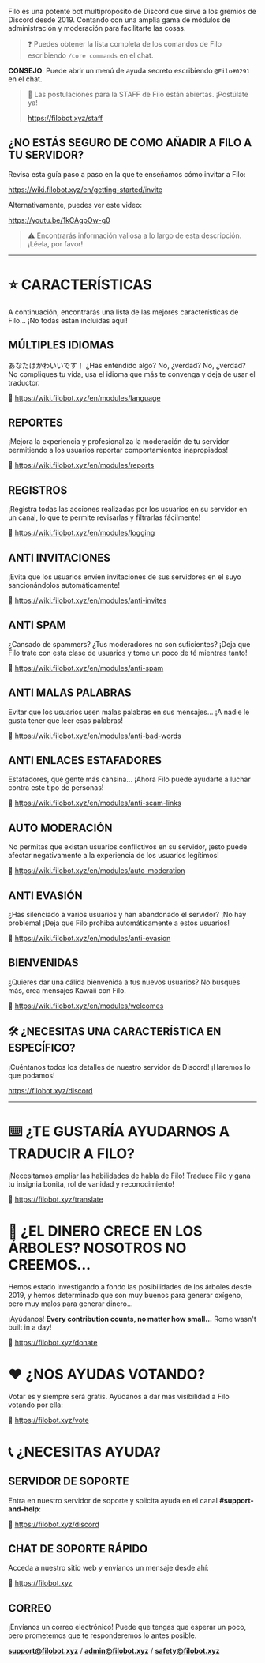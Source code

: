 Filo es una potente bot multipropósito de Discord que sirve a los gremios de Discord desde 2019. Contando con una amplia gama de módulos de administración y moderación para facilitarte las cosas.

> ❓ Puedes obtener la lista completa de los comandos de Filo escribiendo `/core commands` en el chat.

**CONSEJO**: Puede abrir un menú de ayuda secreto escribiendo `@Filo#0291` en el chat.

> 📣 Las postulaciones para la STAFF de Filo están abiertas. ¡Postúlate ya!
> 
> https://filobot.xyz/staff

## ¿NO ESTÁS SEGURO DE COMO AÑADIR A FILO A TU SERVIDOR?

Revisa esta guía paso a paso en la que te enseñamos cómo invitar a Filo:

https://wiki.filobot.xyz/en/getting-started/invite

Alternativamente, puedes ver este video:

https://youtu.be/1kCAgpOw-g0

> ⚠️ Encontrarás información valiosa a lo largo de esta descripción. ¡Léela, por favor!

---

# ⭐ CARACTERÍSTICAS

A continuación, encontrarás una lista de las mejores características de Filo... ¡No todas están incluidas aquí!

## MÚLTIPLES IDIOMAS

あなたはかわいいです！ ¿Has entendido algo? No, ¿verdad? No, ¿verdad? No compliques tu vida, usa el idioma que más te convenga y deja de usar el traductor.

🔗 https://wiki.filobot.xyz/en/modules/language

## REPORTES

¡Mejora la experiencia y profesionaliza la moderación de tu servidor permitiendo a los usuarios reportar comportamientos inapropiados!

🔗 https://wiki.filobot.xyz/en/modules/reports

## REGISTROS

¡Registra todas las acciones realizadas por los usuarios en su servidor en un canal, lo que te permite revisarlas y filtrarlas fácilmente!

🔗 https://wiki.filobot.xyz/en/modules/logging

## ANTI INVITACIONES

¡Evita que los usuarios envíen invitaciones de sus servidores en el suyo sancionándolos automáticamente!

🔗 https://wiki.filobot.xyz/en/modules/anti-invites

## ANTI SPAM

¿Cansado de spammers? ¿Tus moderadores no son suficientes? ¡Deja que Filo trate con esta clase de usuarios y tome un poco de té mientras tanto!

🔗 https://wiki.filobot.xyz/en/modules/anti-spam

## ANTI MALAS PALABRAS

Evitar que los usuarios usen malas palabras en sus mensajes... ¡A nadie le gusta tener que leer esas palabras!

🔗 https://wiki.filobot.xyz/en/modules/anti-bad-words

## ANTI ENLACES ESTAFADORES

Estafadores, qué gente más cansina... ¡Ahora Filo puede ayudarte a luchar contra este tipo de personas!

🔗 https://wiki.filobot.xyz/en/modules/anti-scam-links

## AUTO MODERACIÓN

No permitas que existan usuarios conflictivos en su servidor, ¡esto puede afectar negativamente a la experiencia de los usuarios legítimos!

🔗 https://wiki.filobot.xyz/en/modules/auto-moderation

## ANTI EVASIÓN

¿Has silenciado a varios usuarios y han abandonado el servidor? ¡No hay problema! ¡Deja que Filo prohiba automáticamente a estos usuarios!

🔗 https://wiki.filobot.xyz/en/modules/anti-evasion

## BIENVENIDAS

¿Quieres dar una cálida bienvenida a tus nuevos usuarios? No busques más, crea mensajes Kawaii con Filo.

🔗 https://wiki.filobot.xyz/en/modules/welcomes

## 🛠️ ¿NECESITAS UNA CARACTERÍSTICA EN ESPECÍFICO?

¡Cuéntanos todos los detalles de nuestro servidor de Discord! ¡Haremos lo que podamos!

https://filobot.xyz/discord

---

# ⌨️ ¿TE GUSTARÍA AYUDARNOS A TRADUCIR A FILO?

¡Necesitamos ampliar las habilidades de habla de Filo! Traduce Filo y gana tu insignia bonita, rol de vanidad y reconocimiento!

🔗 https://filobot.xyz/translate

# 🌳 ¿EL DINERO CRECE EN LOS ÁRBOLES? NOSOTROS NO CREEMOS...

Hemos estado investigando a fondo las posibilidades de los árboles desde 2019, y hemos determinado que son muy buenos para generar oxígeno, pero muy malos para generar dinero...

¡Ayúdanos! **Every contribution counts, no matter how small...** Rome wasn't built in a day!

🔗 https://filobot.xyz/donate

# ❤️ ¿NOS AYUDAS VOTANDO?

Votar es y siempre será gratis. Ayúdanos a dar más visibilidad a Filo votando por ella:

🔗 https://filobot.xyz/vote

# 📞 ¿NECESITAS AYUDA?

## SERVIDOR DE SOPORTE

Entra en nuestro servidor de soporte y solicita ayuda en el canal **#support-and-help**:

🔗 https://filobot.xyz/discord

## CHAT DE SOPORTE RÁPIDO

Acceda a nuestro sitio web y envíanos un mensaje desde ahí:

🔗 https://filobot.xyz

## CORREO

¡Envíanos un correo electrónico! Puede que tengas que esperar un poco, pero prometemos que te responderemos lo antes posible.

**support@filobot.xyz** / **admin@filobot.xyz** / **safety@filobot.xyz**
